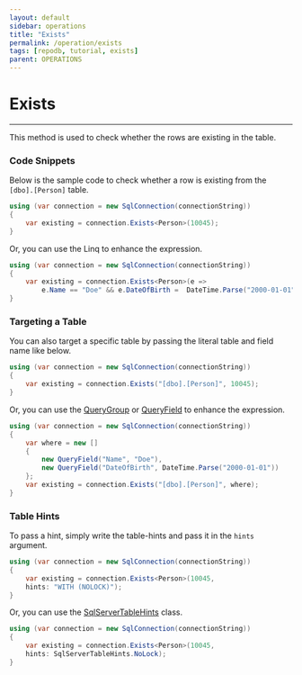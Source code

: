 ```yaml
---
layout: default
sidebar: operations
title: "Exists"
permalink: /operation/exists
tags: [repodb, tutorial, exists]
parent: OPERATIONS
---
```


# Exists

---

This method is used to check whether the rows are existing in the table.

### Code Snippets

Below is the sample code to check whether a row is existing from the `[dbo].[Person]` table.

```csharp
using (var connection = new SqlConnection(connectionString))
{
    var existing = connection.Exists<Person>(10045);
}
```

Or, you can use the Linq to enhance the expression.

```csharp
using (var connection = new SqlConnection(connectionString))
{
    var existing = connection.Exists<Person>(e =>
        e.Name == "Doe" && e.DateOfBirth =  DateTime.Parse("2000-01-01"));
}
```

### Targeting a Table

You can also target a specific table by passing the literal table and field name like below.

```csharp
using (var connection = new SqlConnection(connectionString))
{
    var existing = connection.Exists("[dbo].[Person]", 10045);
}
```

Or, you can use the [QueryGroup](/class/querygroup) or [QueryField](/class/queryfield) to enhance the expression.

```csharp
using (var connection = new SqlConnection(connectionString))
{
    var where = new []
    {
        new QueryField("Name", "Doe"),
        new QueryField("DateOfBirth", DateTime.Parse("2000-01-01"))
    };
    var existing = connection.Exists("[dbo].[Person]", where);
}
```

### Table Hints

To pass a hint, simply write the table-hints and pass it in the `hints` argument.

```csharp
using (var connection = new SqlConnection(connectionString))
{
    var existing = connection.Exists<Person>(10045,
    hints: "WITH (NOLOCK)");
}
```

Or, you can use the [SqlServerTableHints](/class/sqlservertablehints) class.

```csharp
using (var connection = new SqlConnection(connectionString))
{
    var existing = connection.Exists<Person>(10045,
    hints: SqlServerTableHints.NoLock);
}
```
